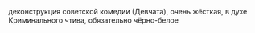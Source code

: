 деконструкция советской комедии (Девчата), очень жёсткая, в духе Криминального чтива, обязательно чёрно-белое 